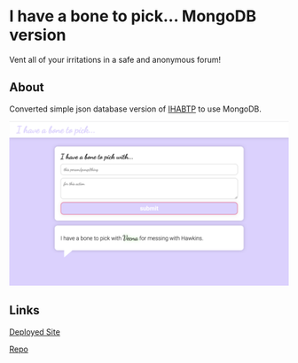 # I have a bone to pick... MongoDB version

Vent all of your irritations in a safe and anonymous forum!

## About

Converted simple json database version of [IHABTP](https://github.com/smithse4/IHABTP) to use MongoDB.

![screenshot](./public/assets/images/ss.png)

## Links

[Deployed Site](https://ihabtp.herokuapp.com/)

[Repo](https://github.com/smithse4/IHABTP-MongoDB)